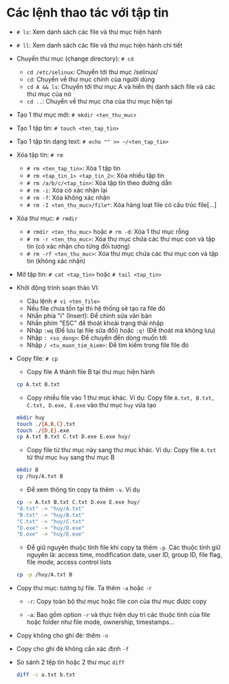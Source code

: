 # Các lệnh thao tác với tập tin

- `# ls`: Xem danh sách các file và thư mục hiện hành

- `# ll`: Xem danh sách các file và thư mục hiện hành chi tiết

- Chuyển thư mục (change directory): `# cd`

	+ `cd /etc/selinux`: Chuyển tới thư mục /selinux/
	+ `cd`: Chuyển về thư mục chính của người dùng
	+ `cd A && ls`: Chuyển tới thư mục A và hiển thị danh sách file và các thư mục của nó
	+ `cd ..`: Chuyển về thư mục cha của thư mục hiện tại

- Tạo 1 thư mục mới: `# mkdir <ten_thu_muc>`

- Tạo 1 tập tin: `# touch <ten_tap_tin>`

- Tạo 1 tập tin dạng text: `# echo "" >> ~/<ten_tap_tin>`

- Xóa tập tin: `# rm`

	+ `# rm <ten_tap_tin>`: Xóa 1 tập tin
	+ `# rm <tap_tin_1> <tap_tin_2>`: Xóa nhiều tập tin
	+ `# rm /a/b/c/<tap_tin>`: Xóa tập tin theo đường dẫn
	+ `# rm -i`: Xóa có xác nhận lại
	+ `# rm -f`: Xóa không xác nhận
	+ `# rm -I <ten_thu_muc>/file*`: Xóa hàng loạt file có cấu trúc file[...]

- Xóa thư mục: `# rmdir`

	+ `# rmdir <ten_thu_muc>` hoặc `# rm -d`: Xóa 1 thư mục rỗng
	+ `# rm -r <ten_thu_muc>`: Xóa thư mục chứa các thư mục con và tập tin (có xác nhận cho từng đối tượng)
	+ `# rm -rf <ten_thu_muc>`: Xóa thư mục chứa các thư mục con và tập tin (không xác nhận)

- Mở tập tin: `# cat <tap_tin>` hoặc `# tail <tap_tin>`

- Khởi động trình soạn thảo VI:
	+ Câu lệnh `# vi <ten_file>`
	+ Nếu file chưa tồn tại thì hệ thống sẽ tạo ra file đó
	+ Nhấn phía "i" (Insert): Để chỉnh sửa văn bản
	+ Nhấn phím "ESC" để thoát khoải trạng thái nhập
	+ Nhập `:wq` (Để lưu lại file sửa đổi) hoặc `:q!` (Để thoát mà không lưu)
	+ Nhập `: <so_dong>`: Để chuyển đến dòng muốn tới
	+ Nhập `/ <tu_muon_tim_kiem>`: Để tìm kiếm trong file file đó

- Copy file: `# cp`
	+ Copy file A thành file B tại thư mục hiện hành
	```sh
	cp A.txt B.txt 
	```
	+ Copy nhiều file vào 1 thư mục khác. Ví dụ: Copy file `A.txt, B.txt, C.txt, D.exe, E.exe` vào thư mục `huy` vừa tạo
	```sh
	mkdir huy
	touch ./{A,B,C}.txt
	touch ./{D,E}.exe
	cp A.txt B.txt C.txt D.exe E.exe huy/
	```
	+ Copy file từ thư mục này sang thư mục khác. Ví dụ: Copy file `A.txt` từ thư mục `huy` sang thư mục B
	```sh
	mkdir B
	cp /huy/A.txt B
	```
	+ Để xem thông tin copy ta thêm `-v`. Ví dụ
	```sh
	cp -v A.txt B.txt C.txt D.exe E.exe huy/
	"A.txt" -> "huy/A.txt"
	"B.txt" -> "huy/B.txt"
	"C.txt" -> "huy/C.txt"
	"D.exe" -> "huy/D.exe"
	"E.exe" -> "huy/E.exe"
	```
	+ Để giữ nguyên thuộc tính file khi copy ta thêm `-p`. Các thuộc tính giữ nguyên là: access time, modification date, user ID, group ID, file flag, file mode, access control lists
	```sh
	cp -p /huy/A.txt B
	```
- Copy thư mục: tương tự file. Ta thêm `-a` hoặc `-r` 
	+ `-r`: Copy toàn bộ thư mục hoặc file con của thư mục được copy

	+ `-a`: Bao gồm option `-r` và thực hiện duy trì các thuộc tính của file hoặc folder như file mode, ownership, timestamps...

- Copy không cho ghi đè: thêm `-n`

- Copy cho ghi đè không cần xác định `-f`

- So sánh 2 tệp tin hoặc 2 thư mục `diff`
	```sh
	diff -c a.txt b.txt
	```